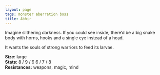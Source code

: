```yaml
---
layout: page
tags: monster aberration boss
title: Abhir
---
```


Imagine slithering darkness. If you could see inside, there’d be a big snake body with horns, hooks and a single eye instead of a head.

It wants the souls of strong warriors to feed its larvae.

**Size:** large <br>
**Stats:** 8 / 9 / 9     6 / 7 / 8 <br>
**Resistances:** weapons, magic, mind

